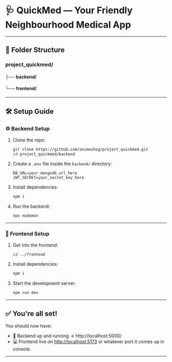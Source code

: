 # 🩺 QuickMed — Your Friendly Neighbourhood Medical App  

---

## 📂 Folder Structure
### project_quickmed/
#### ├── backend/ 
#### └── frontend/ 

---

## 🛠️ Setup Guide

### ⚙️ Backend Setup

1. Clone the repo:
    ```bash
    git clone https://github.com/animeshog/project_quickmed.git
    cd project_quickmed/backend
    ```

2. Create a `.env` file inside the `backend/` directory:
    ```env
    DB_URL=your_mongodb_url_here
    JWT_SECRET=your_secret_key_here
    ```

3. Install dependencies:
    ```bash
    npm i
    ```

4. Run the backend:
    ```bash
    npx nodemon
    ```

---

### 🎨 Frontend Setup

1. Get into the frontend:
    ```bash
    cd ../frontend
    ```

2. Install dependencies:
    ```bash
    npm i
    ```

3. Start the development server:
    ```bash
    npm run dev
    ```

---

## ✅ You're all set!

You should now have:
- 🚀 Backend up and running -> http://localhost:5000/
- 💻 Frontend live on [http://localhost:5173](http://localhost:5173) or whatever port it comes up in console.

---
